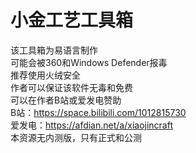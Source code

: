 # 小金工艺工具箱
该工具箱为易语言制作  
可能会被360和Windows Defender报毒  
推荐使用火绒安全  
作者可以保证该软件无毒和免费  
可以在作者B站或爱发电赞助  
B站：https://space.bilibili.com/1012815730  
爱发电：https://afdian.net/a/xiaojincraft  
本资源无内测版，只有正式和公测  
